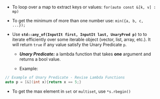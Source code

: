 - To loop over a map to extract keys or values:
   `for(auto const &[k, v] : mp)`

- To get the minimum of more than one number use: `min({a, b, c, ...});`

- Use **`std::any_of(InputIt first, InputIt last, UnaryPred p)`** to to iterate efficiently over some iterable object (vector, list, array, etc.). It will return `true` if any value satisfy the Unary Predicate `p`.
	- **_Unary Predicate:_** a lambda function that takes **one** argument and returns a bool value.

    - Example:
```C++
// Example of Unary Predicate - Revise Lambda Functions
auto p = [&](int x){return x == 5;}
```

- To get the max element in `set` or `multiset`, use `*s.rbegin()`

